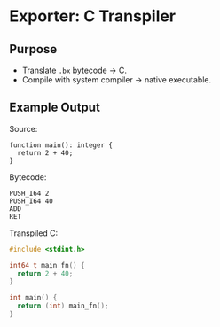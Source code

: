 # Exporter: C Transpiler

## Purpose
- Translate `.bx` bytecode → C.
- Compile with system compiler → native executable.

## Example Output
Source:
```he3
function main(): integer {
  return 2 + 40;
}
```

Bytecode:
```
PUSH_I64 2
PUSH_I64 40
ADD
RET
```

Transpiled C:
```c
#include <stdint.h>

int64_t main_fn() {
  return 2 + 40;
}

int main() {
  return (int) main_fn();
}
```
